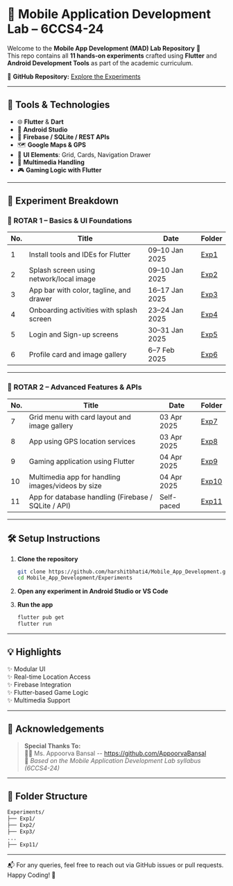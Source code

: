 # 📱 Mobile Application Development Lab – 6CCS4-24

Welcome to the **Mobile App Development (MAD) Lab Repository** 🎉  
This repo contains all **11 hands-on experiments** crafted using **Flutter** and **Android Development Tools** as part of the academic curriculum.  

🔗 **GitHub Repository:** [Explore the Experiments](https://github.com/harshitbhati4/Mobile_App_Development/tree/main/Experiments)

---

## 🚀 Tools & Technologies

- 🌐 **Flutter** & **Dart**
- 📱 **Android Studio**
- 🔗 **Firebase / SQLite / REST APIs**
- 🗺️ **Google Maps & GPS**
- 🎨 **UI Elements**: Grid, Cards, Navigation Drawer
- 🎥 **Multimedia Handling**
- 🎮 **Gaming Logic with Flutter**

---

## 🧪 Experiment Breakdown

### 📘 ROTAR 1 – Basics & UI Foundations

| No. | Title | Date | Folder |
|-----|-------|------|--------|
| 1 | Install tools and IDEs for Flutter | 09–10 Jan 2025 | [Exp1](https://github.com/harshitbhati4/Mobile_App_Development/tree/main/Experiments/Exp1) |
| 2 | Splash screen using network/local image | 09–10 Jan 2025 | [Exp2](https://github.com/harshitbhati4/Mobile_App_Development/tree/main/Experiments/Exp2) |
| 3 | App bar with color, tagline, and drawer | 16–17 Jan 2025 | [Exp3](https://github.com/harshitbhati4/Mobile_App_Development/tree/main/Experiments/Exp3) |
| 4 | Onboarding activities with splash screen | 23–24 Jan 2025 | [Exp4](https://github.com/harshitbhati4/Mobile_App_Development/tree/main/Experiments/Exp4) |
| 5 | Login and Sign-up screens | 30–31 Jan 2025 | [Exp5](https://github.com/harshitbhati4/Mobile_App_Development/tree/main/Experiments/Exp5) |
| 6 | Profile card and image gallery | 6–7 Feb 2025 | [Exp6](https://github.com/harshitbhati4/Mobile_App_Development/tree/main/Experiments/Exp6) |

---

### 📗 ROTAR 2 – Advanced Features & APIs

| No. | Title | Date | Folder |
|-----|-------|------|--------|
| 7 | Grid menu with card layout and image gallery | 03 Apr 2025 | [Exp7](https://github.com/harshitbhati4/Mobile_App_Development/tree/main/Experiments/Exp7) |
| 8 | App using GPS location services | 03 Apr 2025 | [Exp8](https://github.com/harshitbhati4/Mobile_App_Development/tree/main/Experiments/Exp8) |
| 9 | Gaming application using Flutter | 04 Apr 2025 | [Exp9](https://github.com/harshitbhati4/Mobile_App_Development/tree/main/Experiments/Exp9) |
| 10 | Multimedia app for handling images/videos by size | 04 Apr 2025 | [Exp10](https://github.com/harshitbhati4/Mobile_App_Development/tree/main/Experiments/Exp10) |
| 11 | App for database handling (Firebase / SQLite / API) | Self-paced | [Exp11](https://github.com/harshitbhati4/Mobile_App_Development/tree/main/Experiments/Exp11) |

---

## 🛠️ Setup Instructions

1. **Clone the repository**
   ```bash
   git clone https://github.com/harshitbhati4/Mobile_App_Development.git
   cd Mobile_App_Development/Experiments
   ```

2. **Open any experiment in Android Studio or VS Code**

3. **Run the app**
   ```bash
   flutter pub get
   flutter run
   ```

---

## 💡 Highlights

✨ Modular UI  
✨ Real-time Location Access  
✨ Firebase Integration  
✨ Flutter-based Game Logic  
✨ Multimedia Support

---

## 🙏 Acknowledgements

> **Special Thanks To:**  
> 🧑‍🏫 Ms. Appoorva Bansal -- https://github.com/AppoorvaBansal  
> 📘 _Based on the Mobile Application Development Lab syllabus (6CCS4-24)_

---

## 📂 Folder Structure

```bash
Experiments/
├── Exp1/
├── Exp2/
├── Exp3/
...
├── Exp11/
```

---

📬 For any queries, feel free to reach out via GitHub issues or pull requests.  
Happy Coding! 🚀
